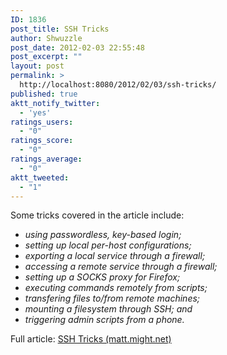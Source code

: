 ```yaml
---
ID: 1836
post_title: SSH Tricks
author: Shwuzzle
post_date: 2012-02-03 22:55:48
post_excerpt: ""
layout: post
permalink: >
  http://localhost:8080/2012/02/03/ssh-tricks/
published: true
aktt_notify_twitter:
  - 'yes'
ratings_users:
  - "0"
ratings_score:
  - "0"
ratings_average:
  - "0"
aktt_tweeted:
  - "1"
---
```

Some tricks covered in the article include:
<ul>
	<li><em>using passwordless, key-based login;</em></li>
	<li><em>setting up local per-host configurations;</em></li>
	<li><em>exporting a local service through a firewall;</em></li>
	<li><em>accessing a remote service through a firewall;</em></li>
	<li><em>setting up a SOCKS proxy for Firefox;</em></li>
	<li><em>executing commands remotely from scripts;</em></li>
	<li><em>transfering files to/from remote machines;</em></li>
	<li><em>mounting a filesystem through SSH; and</em></li>
	<li><em>triggering admin scripts from a phone.</em></li>
</ul>
<div>Full article: <a href="http://matt.might.net/articles/ssh-hacks/">SSH Tricks (matt.might.net)</a></div>